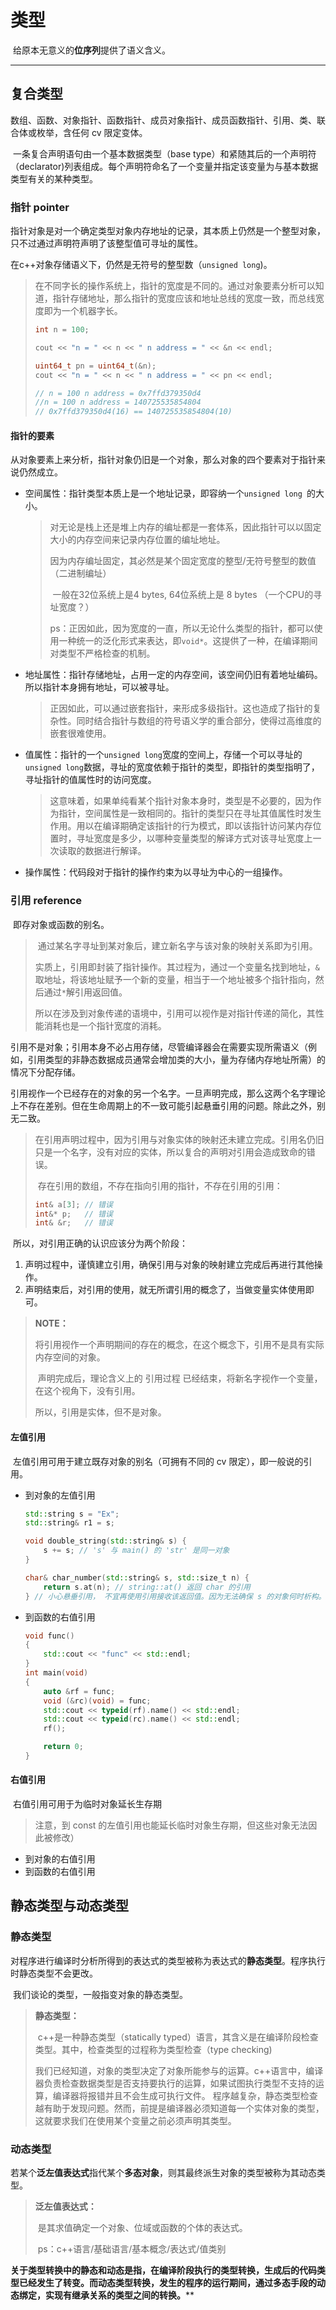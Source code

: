 # 类型

​		给原本无意义的**位序列**提供了语义含义。

---







## 复合类型

​	数组、函数、对象指针、函数指针、成员对象指针、成员函数指针、引用、类、联合体或枚举，含任何 cv 限定变体。

​		一条复合声明语句由一个基本数据类型（base type）和紧随其后的一个声明符（declarator)列表组成。每个声明符命名了一个变量并指定该变量为与基本数据类型有关的某种类型。

### 指针 pointer

​		指针对象是对一个确定类型对象内存地址的记录，其本质上仍然是一个整型对象，只不过通过声明符声明了该整型值可寻址的属性。

​		在c++对象存储语义下，仍然是无符号的整型数（`unsigned long`)。

> ​		在不同字长的操作系统上，指针的宽度是不同的。通过对象要素分析可以知道，指针存储地址，那么指针的宽度应该和地址总线的宽度一致，而总线宽度即为一个机器字长。
>
> ```c++
> int n = 100;
> 
> cout << "n = " << n << " n address = " << &n << endl;
> 
> uint64_t pn = uint64_t(&n);
> cout << "n = " << n << " n address = " << pn << endl;
> 
> // n = 100 n address = 0x7ffd379350d4
> //n = 100 n address = 140725535854804
> // 0x7ffd379350d4(16) == 140725535854804(10)
> ```
>
> 

#### 指针的要素

​	从对象要素上来分析，指针对象仍旧是一个对象，那么对象的四个要素对于指针来说仍然成立。

- 空间属性：指针类型本质上是一个地址记录，即容纳一个`unsigned long `的大小。

    > ​		对无论是栈上还是堆上内存的编址都是一套体系，因此指针可以以固定大小的内存空间来记录内存位置的编址地址。
    >
    > ​		因为内存编址固定，其必然是某个固定宽度的整型/无符号整型的数值（二进制编址）
    >
    > ​		一般在32位系统上是4 bytes, 64位系统上是 8 bytes （一个CPU的寻址宽度？）
    >
    > ps：正因如此，因为宽度的一直，所以无论什么类型的指针，都可以使用一种统一的泛化形式来表达，即`void*`。这提供了一种，在编译期间对类型不严格检查的机制。

- 地址属性：指针存储地址，占用一定的内存空间，该空间仍旧有着地址编码。所以指针本身拥有地址，可以被寻址。

    > ​		正因如此，可以通过嵌套指针，来形成多级指针。这也造成了指针的复杂性。同时结合指针与数组的符号语义学的重合部分，使得过高维度的嵌套很难使用。

- 值属性：指针的一个`unsigned long`宽度的空间上，存储一个可以寻址的`unsigned long`数据，寻址的宽度依赖于指针的类型，即指针的类型指明了，寻址指针的值属性时的访问宽度。

    > ​		这意味着，如果单纯看某个指针对象本身时，类型是不必要的，因为作为指针，空间属性是一致相同的。指针的类型只在寻址其值属性时发生作用。用以在编译期确定该指针的行为模式，即以该指针访问某内存位置时，寻址宽度是多少，以哪种变量类型的解译方式对该寻址宽度上一次读取的数据进行解译。

- 操作属性：代码段对于指针的操作约束为以寻址为中心的一组操作。



### 引用 reference

​		即存对象或函数的别名。

> ​		通过某名字寻址到某对象后，建立新名字与该对象的映射关系即为引用。
>
> ​		实质上，引用即封装了指针操作。其过程为，通过一个变量名找到地址，``&``取地址，将该地址赋予一个新的变量，相当于一个地址被多个指针指向，然后通过``*``解引用返回值。
>
> ​		所以在涉及到对象传递的语境中，引用可以视作是对指针传递的简化，其性能消耗也是一个指针宽度的消耗。

​		引用不是对象；引用本身不必占用存储，尽管编译器会在需要实现所需语义（例如，引用类型的非静态数据成员通常会增加类的大小，量为存储内存地址所需）的情况下分配存储。

​		引用视作一个已经存在的对象的另一个名字。一旦声明完成，那么这两个名字理论上不存在差别。但在生命周期上的不一致可能引起悬垂引用的问题。除此之外，别无二致。

> ​		在引用声明过程中，因为引用与对象实体的映射还未建立完成。引用名仍旧只是一个名字，没有对应的实体，所以复合的声明对引用会造成致命的错误。
>
> ​		存在引用的数组，不存在指向引用的指针，不存在引用的引用：
>
> ```c++
> int& a[3]; // 错误
> int&* p;   // 错误
> int& &r;   // 错误
> ```

​		所以，对引用正确的认识应该分为两个阶段：

1. 声明过程中，谨慎建立引用，确保引用与对象的映射建立完成后再进行其他操作。
2. 声明结束后，对引用的使用，就无所谓引用的概念了，当做变量实体使用即可。

> **NOTE：**
>
> ​		将引用视作一个声明期间的存在的概念，在这个概念下，引用不是具有实际内存空间的对象。
>
> ​		声明完成后，理论含义上的 引用过程 已经结束，将新名字视作一个变量，在这个视角下，没有引用。
>
> 所以，引用是实体，但不是对象。



#### 左值引用

​		左值引用可用于建立既存对象的别名（可拥有不同的 cv 限定），即一般说的引用。

- 到对象的左值引用

    ```c++
    std::string s = "Ex";
    std::string& r1 = s;
    
    void double_string(std::string& s) {
        s += s; // 's' 与 main() 的 'str' 是同一对象
    }
    
    char& char_number(std::string& s, std::size_t n) {
        return s.at(n); // string::at() 返回 char 的引用
    } // 小心悬垂引用， 不宜再使用引用接收该返回值。因为无法确保 s 的对象何时析构。
    ```

    

- 到函数的右值引用

    ```c++
    void func() 
    {
        std::cout << "func" << std::endl;
    }
    int main(void)
    {
        auto &rf = func;
        void (&rc)(void) = func;
        std::cout << typeid(rf).name() << std::endl;
        std::cout << typeid(rc).name() << std::endl;
        rf();
    
        return 0;
    }
    ```

    

#### 右值引用

​		右值引用可用于为临时对象延长生存期

>  注意，到 const 的左值引用也能延长临时对象生存期，但这些对象无法因此被修改）

- 到对象的右值引用
- 到函数的右值引用



## 静态类型与动态类型

### 静态类型

​		对程序进行编译时分析所得到的表达式的类型被称为表达式的**静态类型**。程序执行时静态类型不会更改。

​		我们谈论的类型，一般指变对象的静态类型。

> **静态类型：**
>
> ​		c++是一种静态类型（statically typed）语言，其含义是在编译阶段检查类型。其中，检查类型的过程称为类型检查（type checking)
>
> ​		我们已经知道，对象的类型决定了对象所能参与的运算。c++语言中，编译器负责检查数据类型是否支持要执行的运算，如果试图执行类型不支持的运算，编译器将报错并且不会生成可执行文件。
> 程序越复杂，静态类型检查越有助于发现问题。然而，前提是编译器必须知道每一个实体对象的类型，这就要求我们在使用某个变量之前必须声明其类型。

### 动态类型

若某个**泛左值表达式**指代某个**多态对象**，则其最终派生对象的类型被称为其动态类型。

> **泛左值表达式：**
>
> ​		是其求值确定一个对象、位域或函数的个体的表达式。
>
> ​		ps：c++语言/基础语言/基本概念/表达式/值类别



​		**关于类型转换中的静态和动态是指，在编译阶段执行的类型转换，生成后的代码类型已经发生了转变。而动态类型转换，发生的程序的运行期间，通过多态手段的动态绑定，实现有继承关系的类型之间的转换。****